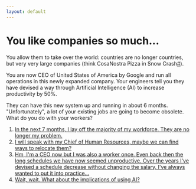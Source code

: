 ```yaml
---
layout: default
---
```


# You like companies so much...

You allow them to take over the world: countries are no longer countries, but very very large companies (think CosaNostra Pizza in Snow Crash[#](https://sararodrig.github.io/workforce-future/references)). 

You are now CEO of United States of America by Google and run all operations in this newly expanded company. Your engineers tell you they have devised a way through Artificial Intelligence (AI) to increase productivity by 50%. 

They can have this new system up and running in about 6 months. "Unfortunately", a lot of your existing jobs are going to become obsolete. What do you do with your workers?

1. [In the next 7 months, I lay off the majority of my workforce. They are no longer my problem.](./scenario-6)
2. [I will speak with my Chief of Human Resources, maybe we can find ways to relocate them?](./scenario-7)
3. [Hm, I'm a CEO now but I was also a worker once. Even back then the long schedules we have now seemed unproductive. Over the years I've devised a schedule decrease without changing the salary. I've always wanted to put it into practice...](./scenario-8)
4. [Wait, wait. What about the implications of using AI?](./scenario-9) 